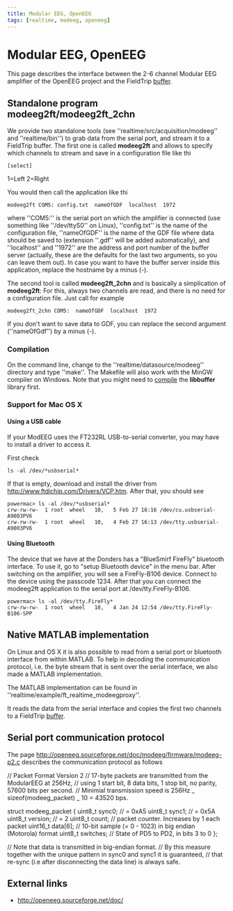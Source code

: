 ```yaml
---
title: Modular EEG, OpenEEG
tags: [realtime, modeeg, openeeg]
---
```


# Modular EEG, OpenEEG

This page describes the interface between the 2-6 channel Modular EEG amplifier of the OpenEEG project and the FieldTrip [buffer](/development/realtime/buffer_overview).

## Standalone program modeeg2ft/modeeg2ft_2chn

We provide two standalone tools (see ''realtime/src/acquisition/modeeg'' and ''realtime/bin'') to grab data from the serial port, and stream it to a FieldTrip buffer. The first one is called **modeeg2ft** and allows to specify which channels to stream and save in a configuration file like thi

    [select]

1=Left
2=Right

You would then call the application like thi

    modeeg2ft COM5: config.txt  nameOfGDF  localhost  1972

where ''COM5:'' is the serial port on which the amplifier is connected (use something like ''/dev/ttyS0'' on Linux), ''config.txt'' is the name of the configuration file, ''nameOfGDF'' is the name of the GDF file where data should be saved to (extension ''.gdf'' will be added automatically), and ''localhost'' and ''1972'' are the address and port number of the buffer server (actually, these are the defaults for the last two arguments, so you can leave them out). In case you want to have the buffer server
inside this application, replace the hostname by a minus (-).

The second tool is called **modeeg2ft_2chn** and is basically a simplication of **modeeg2ft**: For this, always two channels are read, and there is no need for a configuration file. Just call for example

    modeeg2ft_2chn COM5:  nameOfGDF  localhost  1972

If you don't want to save data to GDF, you can replace the second argument (''nameOfGdf'') by a minus (-).

### Compilation

On the command line, change to the ''realtime/datasource/modeeg'' directory and type ''make''. The Makefile will also work with the MinGW compiler on
Windows. Note that you might need to [compile](/development/realtime/buffer) the **libbuffer** library first.

### Support for Mac OS X

#### Using a USB cable

If your ModEEG uses the FT232RL USB-to-serial converter, you may have to install a driver to access it.

First check

    ls -al /dev/*usbserial*

If that is empty, download and install the driver from <http://www.ftdichip.com/Drivers/VCP.htm>. After that, you should see

    powermac> ls -al /dev/*usbserial*
    crw-rw-rw-  1 root  wheel   10,   5 Feb 27 16:16 /dev/cu.usbserial-A9003PV6
    crw-rw-rw-  1 root  wheel   10,   4 Feb 27 16:13 /dev/tty.usbserial-A9003PV6

#### Using Bluetooth

The device that we have at the Donders has a "BlueSmirf FireFly" bluetooth interface. To use it, go to "setup Bluetooth device" in the menu bar. After switching on the amplifier, you will see a FireFly-B106 device. Connect to the device using the passcode 1234. After that you can connect the modeeg2ft application to the serial port at /dev/tty.FireFly-B106.

    powermac> ls -al /dev/tty.FireFly*
    crw-rw-rw-  1 root  wheel   10,   4 Jan 24 12:54 /dev/tty.FireFly-B106-SPP

## Native MATLAB implementation

On Linux and OS X it is also possible to read from a serial port or bluetooth interface from within MATLAB. To help in decoding the communication protocol, i.e. the byte stream that is sent over the serial interface, we also made a MATLAB implementation.

The MATLAB implementation can be found in ''realtime/example/ft_realtime_modeegproxy''.

It reads the data from the serial interface and copies the first two channels to a FieldTrip [buffer](/development/realtime/buffer_overview).

## Serial port communication protocol

The page <http://openeeg.sourceforge.net/doc/modeeg/firmware/modeeg-p2.c> describes the communication protocol as follows

// Packet Format Version 2
// 17-byte packets are transmitted from the ModularEEG at 256Hz,
// using 1 start bit, 8 data bits, 1 stop bit, no parity, 57600 bits per second.
// Minimial transmission speed is 256Hz _ sizeof(modeeg_packet) _ 10 = 43520 bps.
  
 struct modeeg_packet
{
uint8_t sync0; // = 0xA5
uint8_t sync1; // = 0x5A
uint8_t version; // = 2
uint8_t count; // packet counter. Increases by 1 each packet
uint16_t data[6]; // 10-bit sample (= 0 - 1023) in big endian (Motorola) format
uint8_t switches; // State of PD5 to PD2, in bits 3 to 0
};
  
 // Note that data is transmitted in big-endian format.
// By this measure together with the unique pattern in sync0 and sync1 it is guaranteed,
// that re-sync (i.e after disconnecting the data line) is always safe.

## External links

- <http://openeeg.sourceforge.net/doc/>
